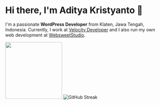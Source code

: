 # Hi there, I'm Aditya Kristyanto 👋

I'm a passionate **WordPress Developer** from Klaten, Jawa Tengah, Indonesia. Currently, I work at [Velocity Developer](https://velocitydeveloper.com) and I also run my own web development at [WebsweetStudio](https://websweetstudio.com).


<img style="height:180px;" src="https://github-readme-stats.vercel.app/api/top-langs/?username=aadiityaak&layout=donut&theme=buefy&hide_border=true" /> <img src="https://github-readme-streak-stats.herokuapp.com?user=aadiityaak&card_height=180" alt="GitHub Streak" />

